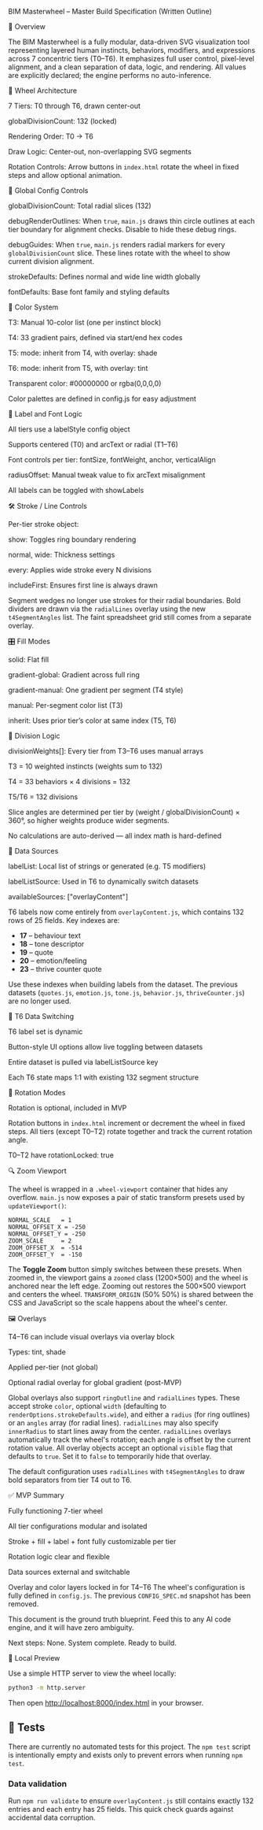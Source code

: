 BIM Masterwheel – Master Build Specification (Written Outline)

🧭 Overview

The BIM Masterwheel is a fully modular, data-driven SVG visualization tool representing layered human instincts, behaviors, modifiers, and expressions across 7 concentric tiers (T0–T6). It emphasizes full user control, pixel-level alignment, and a clean separation of data, logic, and rendering. All values are explicitly declared; the engine performs no auto-inference.

🧱 Wheel Architecture

7 Tiers: T0 through T6, drawn center-out

globalDivisionCount: 132 (locked)

Rendering Order: T0 → T6

Draw Logic: Center-out, non-overlapping SVG segments

Rotation Controls: Arrow buttons in `index.html` rotate the wheel in fixed steps
and allow optional animation.

🔧 Global Config Controls

globalDivisionCount: Total radial slices (132)

debugRenderOutlines: When `true`, `main.js` draws thin circle outlines at each tier
boundary for alignment checks. Disable to hide these debug rings.

debugGuides: When `true`, `main.js` renders radial markers for every
`globalDivisionCount` slice. These lines rotate with the wheel to show
current division alignment.

strokeDefaults: Defines normal and wide line width globally

fontDefaults: Base font family and styling defaults


🎨 Color System

T3: Manual 10-color list (one per instinct block)

T4: 33 gradient pairs, defined via start/end hex codes

T5: mode: inherit from T4, with overlay: shade

T6: mode: inherit from T5, with overlay: tint

Transparent color: #00000000 or rgba(0,0,0,0)

Color palettes are defined in config.js for easy adjustment

🔁 Label and Font Logic

All tiers use a labelStyle config object

Supports centered (T0) and arcText or radial (T1–T6)

Font controls per tier: fontSize, fontWeight, anchor, verticalAlign

radiusOffset: Manual tweak value to fix arcText misalignment

All labels can be toggled with showLabels

🛠️ Stroke / Line Controls

Per-tier stroke object:

show: Toggles ring boundary rendering

normal, wide: Thickness settings

every: Applies wide stroke every N divisions

includeFirst: Ensures first line is always drawn

Segment wedges no longer use strokes for their radial boundaries. Bold
dividers are drawn via the `radialLines` overlay using the new
`t4SegmentAngles` list. The faint spreadsheet grid still comes from a
separate overlay.

🎛️ Fill Modes

solid: Flat fill

gradient-global: Gradient across full ring

gradient-manual: One gradient per segment (T4 style)

manual: Per-segment color list (T3)

inherit: Uses prior tier’s color at same index (T5, T6)

🧩 Division Logic

divisionWeights[]: Every tier from T3–T6 uses manual arrays

T3 = 10 weighted instincts (weights sum to 132)

T4 = 33 behaviors × 4 divisions = 132

T5/T6 = 132 divisions

Slice angles are determined per tier by (weight / globalDivisionCount) × 360°, so higher
weights produce wider segments.

No calculations are auto-derived — all index math is hard-defined

🧠 Data Sources

labelList: Local list of strings or generated (e.g. T5 modifiers)

labelListSource: Used in T6 to dynamically switch datasets

availableSources: ["overlayContent"]

T6 labels now come entirely from `overlayContent.js`, which contains 132
rows of 25 fields. Key indexes are:

* **17** – behaviour text
* **18** – tone descriptor
* **19** – quote
* **20** – emotion/feeling
* **23** – thrive counter quote

Use these indexes when building labels from the dataset. The previous
datasets (`quotes.js`, `emotion.js`, `tone.js`, `behavior.js`,
`thriveCounter.js`) are no longer used.

🧪 T6 Data Switching

T6 label set is dynamic

Button-style UI options allow live toggling between datasets

Entire dataset is pulled via labelListSource key

Each T6 state maps 1:1 with existing 132 segment structure

🔄 Rotation Modes

Rotation is optional, included in MVP

Rotation buttons in `index.html` increment or decrement the wheel in
fixed steps. All tiers (except T0–T2) rotate together
and track the current rotation angle.

T0–T2 have rotationLocked: true

🔍 Zoom Viewport

The wheel is wrapped in a `.wheel-viewport` container that hides any
overflow. `main.js` now exposes a pair of static transform presets used by
`updateViewport()`:

```
NORMAL_SCALE   = 1
NORMAL_OFFSET_X = -250
NORMAL_OFFSET_Y = -250
ZOOM_SCALE     = 2
ZOOM_OFFSET_X  = -514
ZOOM_OFFSET_Y  = -150
```

The **Toggle Zoom** button simply switches between these presets. When
zoomed in, the viewport gains a `zoomed` class (1200×500) and the wheel is
anchored near the left edge. Zooming out restores the 500×500 viewport and
centers the wheel. `TRANSFORM_ORIGIN` (50% 50%) is shared between the CSS
and JavaScript so the scale happens about the wheel's center.

🖼️ Overlays

T4–T6 can include visual overlays via overlay block

Types: tint, shade

Applied per-tier (not global)

Optional radial overlay for global gradient (post-MVP)

Global overlays also support `ringOutline` and `radialLines` types. These accept
stroke `color`, optional `width` (defaulting to `renderOptions.strokeDefaults.wide`),
and either a `radius` (for ring outlines) or an `angles` array (for radial lines). `radialLines` may also specify `innerRadius` to start lines away from the center.
`radialLines` overlays automatically track the wheel's rotation; each angle is offset by the current rotation value.
All overlay objects accept an optional `visible` flag that defaults to `true`. Set it to `false` to temporarily hide that overlay.

The default configuration uses `radialLines` with `t4SegmentAngles` to draw
bold separators from tier T4 out to T6.

✅ MVP Summary

Fully functioning 7-tier wheel

All tier configurations modular and isolated

Stroke + fill + label + font fully customizable per tier

Rotation logic clear and flexible

Data sources external and switchable

Overlay and color layers locked in for T4–T6
The wheel's configuration is fully defined in `config.js`.
The previous `CONFIG_SPEC.md` snapshot has been removed.

This document is the ground truth blueprint. Feed this to any AI code engine, and it will have zero ambiguity.

Next steps: None. System complete. Ready to build.

🚀 Local Preview

Use a simple HTTP server to view the wheel locally:

```bash
python3 -m http.server
```

Then open [http://localhost:8000/index.html](http://localhost:8000/index.html) in your browser.


🧪 Tests
---------
There are currently no automated tests for this project.
The `npm test` script is intentionally empty and exists only to
prevent errors when running `npm test`.

### Data validation

Run `npm run validate` to ensure `overlayContent.js` still contains exactly 132
entries and each entry has 25 fields. This quick check guards against accidental
data corruption.
